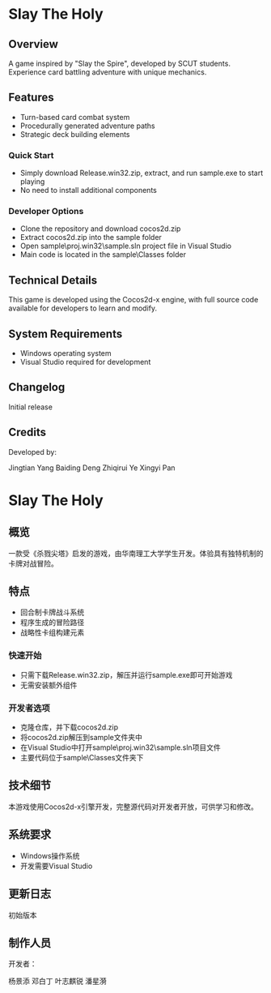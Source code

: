 # Slay The Holy

## Overview
A game inspired by "Slay the Spire", developed by SCUT students. Experience card battling adventure with unique mechanics.

## Features
- Turn-based card combat system
- Procedurally generated adventure paths
- Strategic deck building elements

### Quick Start
- Simply download Release.win32.zip, extract, and run sample.exe to start playing
- No need to install additional components

### Developer Options
- Clone the repository and download cocos2d.zip
- Extract cocos2d.zip into the sample folder
- Open sample\proj.win32\sample.sln project file in Visual Studio
- Main code is located in the sample\Classes folder

## Technical Details
This game is developed using the Cocos2d-x engine, with full source code available for developers to learn and modify.

## System Requirements
- Windows operating system
- Visual Studio required for development

## Changelog
Initial release

## Credits
Developed by:

Jingtian Yang
Baiding Deng
Zhiqirui Ye
Xingyi Pan

# Slay The Holy 

## 概览
一款受《杀戮尖塔》启发的游戏，由华南理工大学学生开发。体验具有独特机制的卡牌对战冒险。

## 特点
- 回合制卡牌战斗系统
- 程序生成的冒险路径
- 战略性卡组构建元素

### 快速开始
- 只需下载Release.win32.zip，解压并运行sample.exe即可开始游戏
- 无需安装额外组件

### 开发者选项
- 克隆仓库，并下载cocos2d.zip
- 将cocos2d.zip解压到sample文件夹中
- 在Visual Studio中打开sample\proj.win32\sample.sln项目文件
- 主要代码位于sample\Classes文件夹下

## 技术细节
本游戏使用Cocos2d-x引擎开发，完整源代码对开发者开放，可供学习和修改。

## 系统要求
- Windows操作系统
- 开发需要Visual Studio

## 更新日志
初始版本

## 制作人员
开发者：

杨景添
邓白丁
叶志麒锐
潘星漪